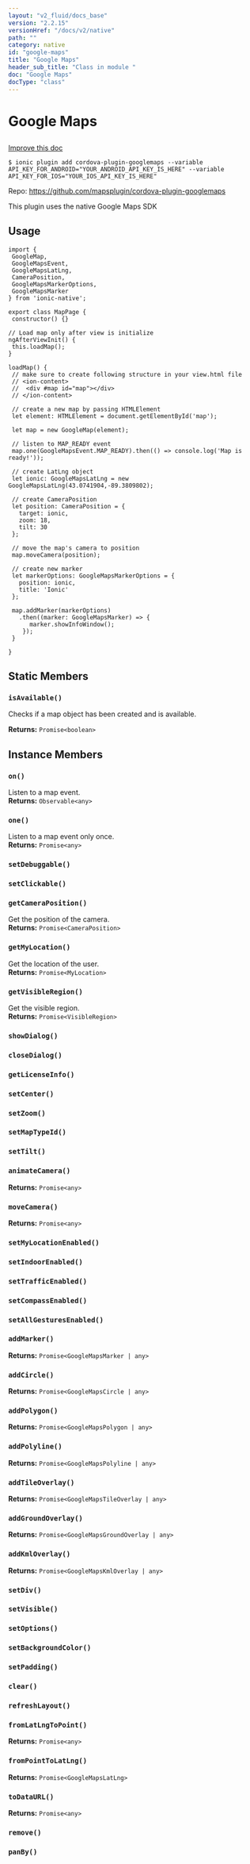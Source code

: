 ```yaml
---
layout: "v2_fluid/docs_base"
version: "2.2.15"
versionHref: "/docs/v2/native"
path: ""
category: native
id: "google-maps"
title: "Google Maps"
header_sub_title: "Class in module "
doc: "Google Maps"
docType: "class"
---
```








<h1 class="api-title">
  
  Google Maps
  

  

  

</h1>

<a class="improve-v2-docs" href="http://github.com/driftyco/ionic-native/edit/master/src/plugins/googlemap.ts#L36">
  Improve this doc
</a>



<!-- decorators -->


<pre><code>$ ionic plugin add cordova-plugin-googlemaps --variable API_KEY_FOR_ANDROID="YOUR_ANDROID_API_KEY_IS_HERE" --variable API_KEY_FOR_IOS="YOUR_IOS_API_KEY_IS_HERE"</code></pre>
<p>Repo:
  <a href="https://github.com/mapsplugin/cordova-plugin-googlemaps">
    https://github.com/mapsplugin/cordova-plugin-googlemaps
  </a>
</p>

<!-- description -->

<p>This plugin uses the native Google Maps SDK</p>



<!-- @usage tag -->

<h2>Usage</h2>

<pre><code>import {
 GoogleMap,
 GoogleMapsEvent,
 GoogleMapsLatLng,
 CameraPosition,
 GoogleMapsMarkerOptions,
 GoogleMapsMarker
} from &#39;ionic-native&#39;;

export class MapPage {
 constructor() {}

// Load map only after view is initialize
ngAfterViewInit() {
 this.loadMap();
}

loadMap() {
 // make sure to create following structure in your view.html file
 // &lt;ion-content&gt;
 //  &lt;div #map id=&quot;map&quot;&gt;&lt;/div&gt;
 // &lt;/ion-content&gt;

 // create a new map by passing HTMLElement
 let element: HTMLElement = document.getElementById(&#39;map&#39;);

 let map = new GoogleMap(element);

 // listen to MAP_READY event
 map.one(GoogleMapsEvent.MAP_READY).then(() =&gt; console.log(&#39;Map is ready!&#39;));

 // create LatLng object
 let ionic: GoogleMapsLatLng = new GoogleMapsLatLng(43.0741904,-89.3809802);

 // create CameraPosition
 let position: CameraPosition = {
   target: ionic,
   zoom: 18,
   tilt: 30
 };

 // move the map&#39;s camera to position
 map.moveCamera(position);

 // create new marker
 let markerOptions: GoogleMapsMarkerOptions = {
   position: ionic,
   title: &#39;Ionic&#39;
 };

 map.addMarker(markerOptions)
   .then((marker: GoogleMapsMarker) =&gt; {
      marker.showInfoWindow();
    });
 }

}
</code></pre>




<!-- @property tags -->


<h2>Static Members</h2>

<div id="isAvailable"></div>
<h3><code>isAvailable()</code>
  
</h3>


Checks if a map object has been created and is available.







<div class="return-value" markdown="1">
  <i class="icon ion-arrow-return-left"></i>
  <b>Returns:</b> 
<code>Promise&lt;boolean&gt;</code> 
</div>




<!-- methods on the class -->

<h2>Instance Members</h2>
<div id="on"></div>
<h3>
  <code>on()</code>
  

</h3>
Listen to a map event.



<div class="return-value" markdown="1">
  <i class="icon ion-arrow-return-left"></i>
  <b>Returns:</b> 
<code>Observable&lt;any&gt;</code> 
</div><div id="one"></div>
<h3>
  <code>one()</code>
  

</h3>
Listen to a map event only once.



<div class="return-value" markdown="1">
  <i class="icon ion-arrow-return-left"></i>
  <b>Returns:</b> 
<code>Promise&lt;any&gt;</code> 
</div><div id="setDebuggable"></div>
<h3>
  <code>setDebuggable()</code>
  

</h3>




<div id="setClickable"></div>
<h3>
  <code>setClickable()</code>
  

</h3>




<div id="getCameraPosition"></div>
<h3>
  <code>getCameraPosition()</code>
  

</h3>
Get the position of the camera.



<div class="return-value" markdown="1">
  <i class="icon ion-arrow-return-left"></i>
  <b>Returns:</b> 
<code>Promise&lt;CameraPosition&gt;</code> 
</div><div id="getMyLocation"></div>
<h3>
  <code>getMyLocation()</code>
  

</h3>
Get the location of the user.



<div class="return-value" markdown="1">
  <i class="icon ion-arrow-return-left"></i>
  <b>Returns:</b> 
<code>Promise&lt;MyLocation&gt;</code> 
</div><div id="getVisibleRegion"></div>
<h3>
  <code>getVisibleRegion()</code>
  

</h3>
Get the visible region.



<div class="return-value" markdown="1">
  <i class="icon ion-arrow-return-left"></i>
  <b>Returns:</b> 
<code>Promise&lt;VisibleRegion&gt;</code> 
</div><div id="showDialog"></div>
<h3>
  <code>showDialog()</code>
  

</h3>




<div id="closeDialog"></div>
<h3>
  <code>closeDialog()</code>
  

</h3>




<div id="getLicenseInfo"></div>
<h3>
  <code>getLicenseInfo()</code>
  

</h3>




<div id="setCenter"></div>
<h3>
  <code>setCenter()</code>
  

</h3>




<div id="setZoom"></div>
<h3>
  <code>setZoom()</code>
  

</h3>




<div id="setMapTypeId"></div>
<h3>
  <code>setMapTypeId()</code>
  

</h3>




<div id="setTilt"></div>
<h3>
  <code>setTilt()</code>
  

</h3>




<div id="animateCamera"></div>
<h3>
  <code>animateCamera()</code>
  

</h3>



<div class="return-value" markdown="1">
  <i class="icon ion-arrow-return-left"></i>
  <b>Returns:</b> 
<code>Promise&lt;any&gt;</code> 
</div><div id="moveCamera"></div>
<h3>
  <code>moveCamera()</code>
  

</h3>



<div class="return-value" markdown="1">
  <i class="icon ion-arrow-return-left"></i>
  <b>Returns:</b> 
<code>Promise&lt;any&gt;</code> 
</div><div id="setMyLocationEnabled"></div>
<h3>
  <code>setMyLocationEnabled()</code>
  

</h3>




<div id="setIndoorEnabled"></div>
<h3>
  <code>setIndoorEnabled()</code>
  

</h3>




<div id="setTrafficEnabled"></div>
<h3>
  <code>setTrafficEnabled()</code>
  

</h3>




<div id="setCompassEnabled"></div>
<h3>
  <code>setCompassEnabled()</code>
  

</h3>




<div id="setAllGesturesEnabled"></div>
<h3>
  <code>setAllGesturesEnabled()</code>
  

</h3>




<div id="addMarker"></div>
<h3>
  <code>addMarker()</code>
  

</h3>



<div class="return-value" markdown="1">
  <i class="icon ion-arrow-return-left"></i>
  <b>Returns:</b> 
<code>Promise&lt;GoogleMapsMarker | any&gt;</code> 
</div><div id="addCircle"></div>
<h3>
  <code>addCircle()</code>
  

</h3>



<div class="return-value" markdown="1">
  <i class="icon ion-arrow-return-left"></i>
  <b>Returns:</b> 
<code>Promise&lt;GoogleMapsCircle | any&gt;</code> 
</div><div id="addPolygon"></div>
<h3>
  <code>addPolygon()</code>
  

</h3>



<div class="return-value" markdown="1">
  <i class="icon ion-arrow-return-left"></i>
  <b>Returns:</b> 
<code>Promise&lt;GoogleMapsPolygon | any&gt;</code> 
</div><div id="addPolyline"></div>
<h3>
  <code>addPolyline()</code>
  

</h3>



<div class="return-value" markdown="1">
  <i class="icon ion-arrow-return-left"></i>
  <b>Returns:</b> 
<code>Promise&lt;GoogleMapsPolyline | any&gt;</code> 
</div><div id="addTileOverlay"></div>
<h3>
  <code>addTileOverlay()</code>
  

</h3>



<div class="return-value" markdown="1">
  <i class="icon ion-arrow-return-left"></i>
  <b>Returns:</b> 
<code>Promise&lt;GoogleMapsTileOverlay | any&gt;</code> 
</div><div id="addGroundOverlay"></div>
<h3>
  <code>addGroundOverlay()</code>
  

</h3>



<div class="return-value" markdown="1">
  <i class="icon ion-arrow-return-left"></i>
  <b>Returns:</b> 
<code>Promise&lt;GoogleMapsGroundOverlay | any&gt;</code> 
</div><div id="addKmlOverlay"></div>
<h3>
  <code>addKmlOverlay()</code>
  

</h3>



<div class="return-value" markdown="1">
  <i class="icon ion-arrow-return-left"></i>
  <b>Returns:</b> 
<code>Promise&lt;GoogleMapsKmlOverlay | any&gt;</code> 
</div><div id="setDiv"></div>
<h3>
  <code>setDiv()</code>
  

</h3>




<div id="setVisible"></div>
<h3>
  <code>setVisible()</code>
  

</h3>




<div id="setOptions"></div>
<h3>
  <code>setOptions()</code>
  

</h3>




<div id="setBackgroundColor"></div>
<h3>
  <code>setBackgroundColor()</code>
  

</h3>




<div id="setPadding"></div>
<h3>
  <code>setPadding()</code>
  

</h3>




<div id="clear"></div>
<h3>
  <code>clear()</code>
  

</h3>




<div id="refreshLayout"></div>
<h3>
  <code>refreshLayout()</code>
  

</h3>




<div id="fromLatLngToPoint"></div>
<h3>
  <code>fromLatLngToPoint()</code>
  

</h3>



<div class="return-value" markdown="1">
  <i class="icon ion-arrow-return-left"></i>
  <b>Returns:</b> 
<code>Promise&lt;any&gt;</code> 
</div><div id="fromPointToLatLng"></div>
<h3>
  <code>fromPointToLatLng()</code>
  

</h3>



<div class="return-value" markdown="1">
  <i class="icon ion-arrow-return-left"></i>
  <b>Returns:</b> 
<code>Promise&lt;GoogleMapsLatLng&gt;</code> 
</div><div id="toDataURL"></div>
<h3>
  <code>toDataURL()</code>
  

</h3>



<div class="return-value" markdown="1">
  <i class="icon ion-arrow-return-left"></i>
  <b>Returns:</b> 
<code>Promise&lt;any&gt;</code> 
</div><div id="remove"></div>
<h3>
  <code>remove()</code>
  

</h3>




<div id="panBy"></div>
<h3>
  <code>panBy()</code>
  

</h3>








<!-- other classes -->

<!-- end other classes -->

<!-- interfaces -->

<!-- end interfaces -->

<!-- related link --><!-- end content block -->


<!-- end body block -->

